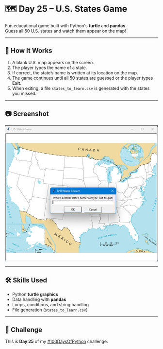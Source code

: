 # 🗺️ Day 25 – U.S. States Game

Fun educational game built with Python's **turtle** and **pandas**.  
Guess all 50 U.S. states and watch them appear on the map!  

---

## 🚀 How It Works
1. A blank U.S. map appears on the screen.
2. The player types the name of a state.
3. If correct, the state’s name is written at its location on the map.
4. The game continues until all 50 states are guessed or the player types **Exit**.
5. When exiting, a file `states_to_learn.csv` is generated with the states you missed.

---

## 📷 Screenshot
![Game Screenshot](screenshot_game.png)

---

## 🛠 Skills Used
- Python **turtle graphics**
- Data handling with **pandas**
- Loops, conditions, and string handling
- File generation (`states_to_learn.csv`)

---

## 📅 Challenge
This is **Day 25** of my [#100DaysOfPython](https://github.com/chiragdhawan07/100-days-of-python) challenge.  
